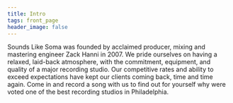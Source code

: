 ```yaml
---
title: Intro
tags: front_page
header_image: false
---
```


Sounds Like Soma was founded by acclaimed producer, mixing and mastering engineer Zack Hanni in 2007. We pride ourselves on having a relaxed, laid-back atmosphere, with the commitment, equipment, and quality of a major recording studio. Our competitive rates and ability to exceed expectations have kept our clients coming back, time and time again. Come in and record a song with us to find out for yourself why were voted one of the best recording studios in Philadelphia.
